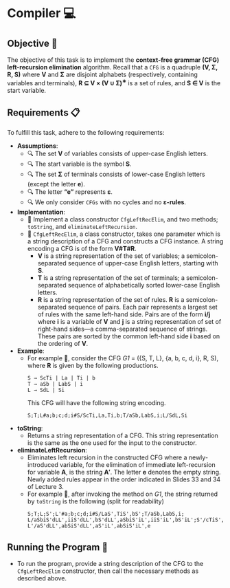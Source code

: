 # Compiler 💻

## Objective 🎯

The objective of this task is to implement the **context-free grammar (CFG) left-recursion elimination** algorithm. Recall that a `CFG` is a quadruple **(V, Σ, R, S)** where **V** and **Σ** are disjoint alphabets (respectively, containing variables and terminals), **R ⊆ V × (V ∪ Σ)<sup>∗</sup>** is a set of rules, and **S ∈ V** is the start variable.

## Requirements 📋

To fulfill this task, adhere to the following requirements:
- **Assumptions**:
  - 🔍 The set **V** of variables consists of upper-case English letters.
  - 🔍 The start variable is the symbol **S**.
  - 🔍 The set **Σ** of terminals consists of lower-case English letters (except the letter **e**).
  - 🔍 The letter **“e”** represents **ε**.
  - 🔍 We only consider `CFGs` with no cycles and no **ε-rules**.
- **Implementation**:
  - 📌 Implement a class constructor `CfgLeftRecElim`, and two methods; `toString`, and `eliminateLeftRecursion`.
  - 📌 `CfgLeftRecElim`, a class constructor, takes one parameter which is a string description of a CFG and constructs a CFG instance. A string encoding a CFG is of the form **V#T#R**.
    - **V** is a string representation of the set of variables; a semicolon-separated sequence of upper-case English letters, starting with **S**.
    - **T** is a string representation of the set of terminals; a semicolon-separated sequence of alphabetically sorted lower-case English letters.
    - **R** is a string representation of the set of rules. **R** is a semicolon-separated sequence of pairs. Each pair represents a largest set of rules with the same left-hand side. Pairs are of the form **i/j** where **i** is a variable of **V** and **j** is a string representation of set of right-hand sides—a comma-separated sequence of strings. These pairs are sorted by the common left-hand side **i** based on the ordering of **V**.
- **Example**:
  - For example 🌟, consider the CFG _G1_ = ({S, T, L}, {a, b, c, d, i}, R, S), where **R** is given by the following productions.
    ```
    S → ScTi | La | Ti | b
    T → aSb | LabS | i
    L → SdL | Si
    ```
    This CFG will have the following string encoding.
    ```
    S;T;L#a;b;c;d;i#S/ScTi,La,Ti,b;T/aSb,LabS,i;L/SdL,Si
    ```
- **toString**:
  - Returns a string representation of a CFG. This string representation is the same as the one used for the input to the constructor.
- **eliminateLeftRecursion**:
  - Eliminates left recursion in the constructed CFG where a newly-introduced variable, for the elimination of immediate left-recursion for variable **A**, is the string **A′**. The letter **e** denotes the empty string. Newly added rules appear in the order indicated in Slides 33 and 34 of Lecture 3.
  - For example 🌟, after invoking the method on _G1_, the string returned by `toString` is the following (split for readability)
    ```
    S;T;L;S';L'#a;b;c;d;i#S/LaS',TiS',bS';T/aSb,LabS,i;
    L/aSbiS'dLL',iiS'dLL',bS'dLL',aSbiS'iL',iiS'iL',bS'iL';S'/cTiS',e;
    L'/aS'dLL',abSiS'dLL',aS'iL',abSiS'iL',e
    ```

## Running the Program 🚀

- To run the program, provide a string description of the CFG to the `CfgLeftRecElim` constructor, then call the necessary methods as described above.
